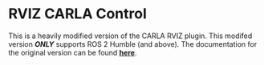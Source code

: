 # RVIZ CARLA Control

This is a heavily modified version of the CARLA RVIZ plugin. This modifed version __*ONLY*__ supports ROS 2 Humble (and above). The documentation for the original version can be found [__here__](https://carla.readthedocs.io/projects/ros-bridge/en/latest/rviz_plugin/).